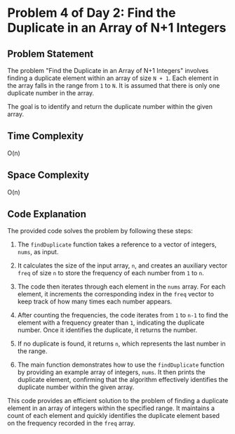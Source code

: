# Problem 4 of Day 2: Find the Duplicate in an Array of N+1 Integers

## Problem Statement

The problem "Find the Duplicate in an Array of N+1 Integers" involves finding a duplicate element within an array of size `N + 1`. Each element in the array falls in the range from `1` to `N`. It is assumed that there is only one duplicate number in the array.

The goal is to identify and return the duplicate number within the given array.

## Time Complexity

O(n)

## Space Complexity

O(n)

## Code Explanation

The provided code solves the problem by following these steps:

1. The `findDuplicate` function takes a reference to a vector of integers, `nums`, as input.

2. It calculates the size of the input array, `n`, and creates an auxiliary vector `freq` of size `n` to store the frequency of each number from `1` to `n`.

3. The code then iterates through each element in the `nums` array. For each element, it increments the corresponding index in the `freq` vector to keep track of how many times each number appears.

4. After counting the frequencies, the code iterates from `1` to `n-1` to find the element with a frequency greater than `1`, indicating the duplicate number. Once it identifies the duplicate, it returns the number.

5. If no duplicate is found, it returns `n`, which represents the last number in the range.

6. The main function demonstrates how to use the `findDuplicate` function by providing an example array of integers, `nums`. It then prints the duplicate element, confirming that the algorithm effectively identifies the duplicate number within the given array.

This code provides an efficient solution to the problem of finding a duplicate element in an array of integers within the specified range. It maintains a count of each element and quickly identifies the duplicate element based on the frequency recorded in the `freq` array.
